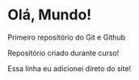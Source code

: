 # Olá, Mundo!
Primeiro repositório do Git e Github

Repositório criado durante curso!

Essa linha eu adicionei direto do site!

